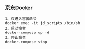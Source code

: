 ### 京东Docker

```shell
1、仅进入容器命令
docker exec -it jd_scripts /bin/sh
2、启动命令
docker-compose up -d
3、停止命令
docker-compose stop
```

